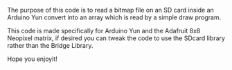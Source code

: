 The purpose of this code is to read a bitmap file on an SD card inside an Arduino Yun convert into an array which is read by a 
simple draw program.


This code is made specifically for Arduino Yun and the Adafruit 8x8 Neopixel matrix, if desired you can tweak the code to use the SDcard library
rather than the Bridge Library. 

Hope you enjoyit!
